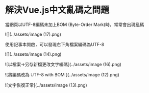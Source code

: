 # 解決Vue.js中文亂碼之問題

當網頁以UTF-8編碼未加上BOM (Byte-Order Mark)時，常常會出現亂碼

![](../assets/image (17).png)

使用記事本開啟，可以發現右下角檔案編碼為UTF-8

![](../assets/image (14).png)

![以檔案->另存新檔更改文字編碼](../assets/image (16).png)

![將編碼改為 UTF-8 with BOM ](../assets/image (12).png)

![文字恢復正常](../assets/image (13).png)
